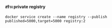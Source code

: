 
#### สร้าง private registry

    docker service create --name registry --publish published=5000,target=5000 registry:2

